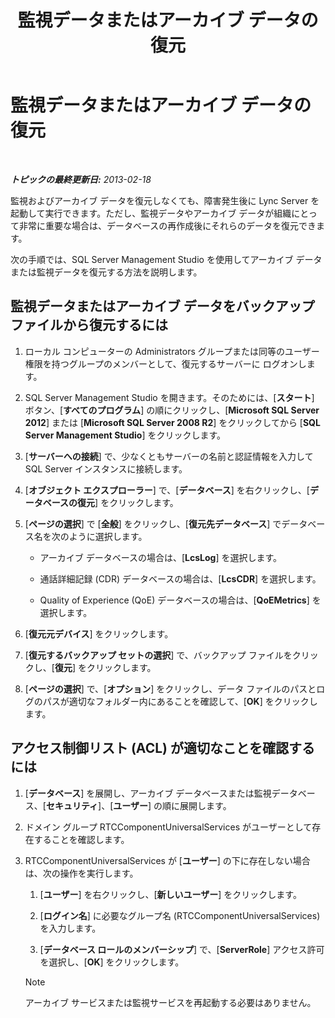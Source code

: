 ﻿---
title: 監視データまたはアーカイブ データの復元
TOCTitle: 監視データまたはアーカイブ データの復元
ms:assetid: 60118526-13bb-4b03-803e-6ffae219d436
ms:mtpsurl: https://technet.microsoft.com/ja-jp/library/Hh202175(v=OCS.15)
ms:contentKeyID: 52056603
ms.date: 05/19/2016
mtps_version: v=OCS.15
ms.translationtype: HT
---

# 監視データまたはアーカイブ データの復元

 

_**トピックの最終更新日:** 2013-02-18_

監視およびアーカイブ データを復元しなくても、障害発生後に Lync Server を起動して実行できます。ただし、監視データやアーカイブ データが組織にとって非常に重要な場合は、データベースの再作成後にそれらのデータを復元できます。

次の手順では、SQL Server Management Studio を使用してアーカイブ データまたは監視データを復元する方法を説明します。

## 監視データまたはアーカイブ データをバックアップ ファイルから復元するには

1.  ローカル コンピューターの Administrators グループまたは同等のユーザー権限を持つグループのメンバーとして、復元するサーバーに ログオンします。

2.  SQL Server Management Studio を開きます。そのためには、\[**スタート**\] ボタン、\[**すべてのプログラム**\] の順にクリックし、\[**Microsoft SQL Server 2012**\] または \[**Microsoft SQL Server 2008 R2**\] をクリックしてから \[**SQL Server Management Studio**\] をクリックします。

3.  \[**サーバーへの接続**\] で、少なくともサーバーの名前と認証情報を入力して SQL Server インスタンスに接続します。

4.  \[**オブジェクト エクスプローラー**\] で、\[**データベース**\] を右クリックし、\[**データベースの復元**\] をクリックします。

5.  \[**ページの選択**\] で \[**全般**\] をクリックし、\[**復元先データベース**\] でデータベース名を次のように選択します。
    
      - アーカイブ データベースの場合は、\[**LcsLog**\] を選択します。
    
      - 通話詳細記録 (CDR) データベースの場合は、\[**LcsCDR**\] を選択します。
    
      - Quality of Experience (QoE) データベースの場合は、\[**QoEMetrics**\] を選択します。

6.  \[**復元元デバイス**\] をクリックします。

7.  \[**復元するバックアップ セットの選択**\] で、バックアップ ファイルをクリックし、\[**復元**\] をクリックします。

8.  \[**ページの選択**\] で、\[**オプション**\] をクリックし、データ ファイルのパスとログのパスが適切なフォルダー内にあることを確認して、\[**OK**\] をクリックします。

## アクセス制御リスト (ACL) が適切なことを確認するには

1.  \[**データベース**\] を展開し、アーカイブ データベースまたは監視データベース、\[**セキュリティ**\]、\[**ユーザー**\] の順に展開します。

2.  ドメイン グループ RTCComponentUniversalServices がユーザーとして存在することを確認します。

3.  RTCComponentUniversalServices が \[**ユーザー**\] の下に存在しない場合は、次の操作を実行します。
    
    1.  \[**ユーザー**\] を右クリックし、\[**新しいユーザー**\] をクリックします。
    
    2.  \[**ログイン名**\] に必要なグループ名 (RTCComponentUniversalServices) を入力します。
    
    3.  \[**データベース ロールのメンバーシップ**\] で、\[**ServerRole**\] アクセス許可を選択し、\[**OK**\] をクリックします。
    
    > [!NOTE]
    > アーカイブ サービスまたは監視サービスを再起動する必要はありません。

